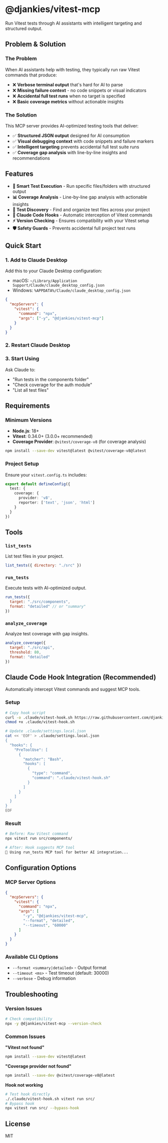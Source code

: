 # @djankies/vitest-mcp

Run Vitest tests through AI assistants with intelligent targeting and structured output.

## Problem & Solution

### The Problem
When AI assistants help with testing, they typically run raw Vitest commands that produce:
- ❌ **Verbose terminal output** that's hard for AI to parse
- ❌ **Missing failure context** - no code snippets or visual indicators  
- ❌ **Accidental full test runs** when no target is specified
- ❌ **Basic coverage metrics** without actionable insights

### The Solution
This MCP server provides AI-optimized testing tools that deliver:
- ✅ **Structured JSON output** designed for AI consumption
- ✅ **Visual debugging context** with code snippets and failure markers
- ✅ **Intelligent targeting** prevents accidental full test suite runs
- ✅ **Coverage gap analysis** with line-by-line insights and recommendations

## Features

- **🎯 Smart Test Execution** - Run specific files/folders with structured output
- **📊 Coverage Analysis** - Line-by-line gap analysis with actionable insights  
- **📁 Test Discovery** - Find and organize test files across your project
- **🔗 Claude Code Hooks** - Automatic interception of Vitest commands
- **⚡ Version Checking** - Ensures compatibility with your Vitest setup
- **🛡️ Safety Guards** - Prevents accidental full project test runs

## Quick Start

### 1. Add to Claude Desktop

Add this to your Claude Desktop configuration:
- macOS: `~/Library/Application Support/Claude/claude_desktop_config.json`
- Windows: `%APPDATA%/Claude/claude_desktop_config.json`

```json
{
  "mcpServers": {
    "vitest": {
      "command": "npx",
      "args": ["-y", "@djankies/vitest-mcp"]
    }
  }
}
```

### 2. Restart Claude Desktop

### 3. Start Using

Ask Claude to:
- "Run tests in the components folder"
- "Check coverage for the auth module"
- "List all test files"

## Requirements

### Minimum Versions

- **Node.js**: 18+
- **Vitest**: 0.34.0+ (3.0.0+ recommended)
- **Coverage Provider**: `@vitest/coverage-v8` (for coverage analysis)

```bash
npm install --save-dev vitest@latest @vitest/coverage-v8@latest
```

### Project Setup

Ensure your `vitest.config.ts` includes:

```typescript
export default defineConfig({
  test: {
    coverage: {
      provider: 'v8',
      reporter: ['text', 'json', 'html']
    }
  }
})
```

## Tools

### `list_tests`
List test files in your project.

```javascript
list_tests({ directory: "./src" })
```

### `run_tests`
Execute tests with AI-optimized output.

```javascript
run_tests({ 
  target: "./src/components", 
  format: "detailed" // or "summary"
})
```

### `analyze_coverage`
Analyze test coverage with gap insights.

```javascript
analyze_coverage({
  target: "./src/api",
  threshold: 80,
  format: "detailed"
})
```

## Claude Code Hook Integration (Recommended)

Automatically intercept Vitest commands and suggest MCP tools.

### Setup

```bash
# Copy hook script
curl -o .claude/vitest-hook.sh https://raw.githubusercontent.com/djankies/vitest-mcp/main/hooks/vitest-hook.sh
chmod +x .claude/vitest-hook.sh

# Update .claude/settings.local.json
cat << 'EOF' > .claude/settings.local.json
{
  "hooks": {
    "PreToolUse": [
      {
        "matcher": "Bash",
        "hooks": [
          {
            "type": "command",
            "command": ".claude/vitest-hook.sh"
          }
        ]
      }
    ]
  }
}
EOF
```

### Result

```bash
# Before: Raw Vitest command
npx vitest run src/components/

# After: Hook suggests MCP tool
🔄 Using run_tests MCP tool for better AI integration...
```

## Configuration Options

### MCP Server Options
```json
{
  "mcpServers": {
    "vitest": {
      "command": "npx",
      "args": [
        "-y", "@djankies/vitest-mcp",
        "--format", "detailed",
        "--timeout", "60000"
      ]
    }
  }
}
```

### Available CLI Options
- `--format <summary|detailed>` - Output format
- `--timeout <ms>` - Test timeout (default: 30000)
- `--verbose` - Debug information

## Troubleshooting

### Version Issues
```bash
# Check compatibility
npx -y @djankies/vitest-mcp --version-check
```

### Common Issues

**"Vitest not found"**
```bash
npm install --save-dev vitest@latest
```

**"Coverage provider not found"**
```bash
npm install --save-dev @vitest/coverage-v8@latest
```

**Hook not working**
```bash
# Test hook directly
./.claude/vitest-hook.sh vitest run src/
# Bypass hook
npx vitest run src/ --bypass-hook
```

## License

MIT